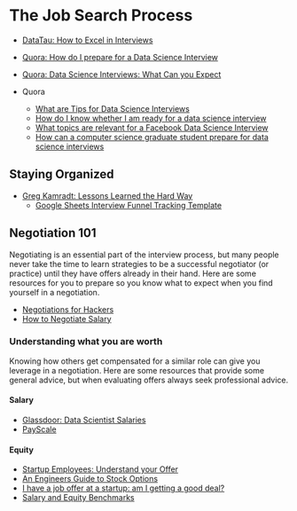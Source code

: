 # The Job Search Process

* [DataTau: How to Excel in Interviews](http://www.datatau.com/item?id=7718)
* [Quora: How do I prepare for a Data Science Interview](https://www.quora.com/Jobs-and-Careers-in-Data-Science/How-do-I-prepare-for-a-data-scientist-interview)
* [Quora: Data Science Interviews: What Can you Expect](https://rodrigorivera.quora.com/Data-Science-interviews-What-can-you-expect)

* Quora
    * [What are Tips for Data Science Interviews](https://www.quora.com/What-are-tips-for-data-science-interviews-1)
    * [How do I know whether I am ready for a data science interview](https://www.quora.com/How-do-I-know-whether-I-am-ready-for-a-data-science-interview)
    * [What topics are relevant for a Facebook Data Science Interview](https://www.quora.com/What-topics-are-relevant-for-a-Facebook-Data-Scientist-phone-interview)
    * [How can a computer science graduate student prepare for data science interviews](https://www.quora.com/How-can-a-computer-science-graduate-student-prepare-himself-for-data-scientist-machine-learning-intern-interviews/answer/Sean-Owen)

## Staying Organized

* [Greg Kamradt: Lessons Learned the Hard Way](https://github.com/gkamradt/Lessons-Learned-Data-Science-Interviews)
    * [Google Sheets Interview Funnel Tracking Template](https://docs.google.com/spreadsheets/d/1QesBtVEBjyrMku7CpyRY0vBsupPACd8rZ-sfMa9euK0/copy)

## Negotiation 101

Negotiating is an essential part of the interview process, but many people never take the time to learn strategies to be a successful negotiator (or practice) until they have offers already in their hand. Here are some resources for you to prepare so you know what to expect when you find yourself in a negotiation.

* [Negotiations for Hackers](https://www.youtube.com/watch?v=icuSn3k9Euk)
* [How to Negotiate Salary](https://www.youtube.com/watch?v=XY5SeCl_8NE)

### Understanding what you are worth

Knowing how others get compensated for a similar role can give you leverage in a negotiation. Here are some resources that provide some general advice, but when evaluating offers always seek professional advice.

#### Salary

* [Glassdoor: Data Scientist Salaries](https://www.glassdoor.com/Salaries/data-scientist-salary-SRCH_KO0,14.htm)
* [PayScale](http://www.payscale.com/)

#### Equity
* [Startup Employees: Understand your Offer](http://blog.derrickko.com/startup-employees-understand-your-offer)
* [An Engineers Guide to Stock Options](http://blog.alexmaccaw.com/an-engineers-guide-to-stock-options)
* [I have a job offer at a startup: am I getting a good deal?](http://venturehacks.com/articles/job-offer)
* [Salary and Equity Benchmarks](http://codingvc.com/analyzing-angellist-job-postings-part-2-salary-and-equity-benchmarks)
